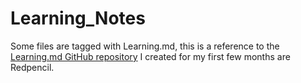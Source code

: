 # Learning_Notes

Some files are tagged with Learning.md, this is a reference to the [Learning.md GitHub repository](https://github.com/Denperidge-Redpencil/Learning.md) I created for my first few months are Redpencil.